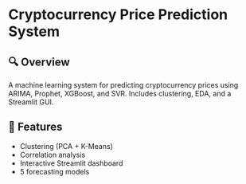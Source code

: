 # Cryptocurrency Price Prediction System

## 🔍 Overview  
A machine learning system for predicting cryptocurrency prices using ARIMA, Prophet, XGBoost, and SVR. Includes clustering, EDA, and a Streamlit GUI.

## 🚀 Features  
- Clustering (PCA + K-Means)  
- Correlation analysis  
- Interactive Streamlit dashboard  
- 5 forecasting models  
